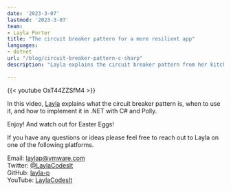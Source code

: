 ```yaml
---
date: '2023-3-07'
lastmod: '2023-3-07'
team:
- Layla Porter
title: "The circuit breaker pattern for a more resilient app"
languages:
- dotnet
url: "/blog/circuit-breaker-pattern-c-sharp"
description: "Layla explains the circuit breaker pattern from her kitchen."

---
```


{{< youtube OxT44ZZSfM4 >}}

In this video, [Layla](https://tanzu.vmware.com/developer/team/layla-porter/) explains what the circuit breaker pattern is, when to use it, and how to implement it in .NET with C# and Polly.

Enjoy! And watch out for Easter Eggs!

If you have any questions or ideas please feel free to reach out to Layla on one of the following platforms.

Email: laylap@vmware.com  
Twitter: [@LaylaCodesIt](http://twitter.com/laylacodesit)  
GitHub: [layla-p](https://github.com/Layla-P)  
YouTube: [LaylaCodesIt](https://www.youtube.com/channel/UCrgujxhBlukMz4YH-o1cogQ)


